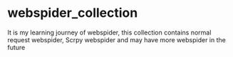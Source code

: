 # webspider_collection
It is my learning journey of webspider, this collection contains normal request webspider, Scrpy webspider and may have more webspider in the future
